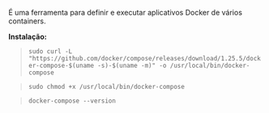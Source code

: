 É uma ferramenta para definir e executar aplicativos Docker de vários containers.

**Instalação:**

> `sudo curl -L "https://github.com/docker/compose/releases/download/1.25.5/docker-compose-$(uname -s)-$(uname -m)" -o /usr/local/bin/docker-compose`

> `sudo chmod +x /usr/local/bin/docker-compose`

> `docker-compose --version`
